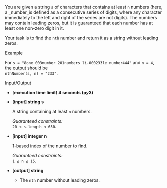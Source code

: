 
You are given a string  `s`  of characters that contains at least  `n`  numbers (here, a  _number_is defined as a consecutive series of digits, where any character immediately to the left and right of the series are not digits). The numbers may contain leading zeros, but it is guaranteed that each number has at least one non-zero digit in it.

Your task is to find the  `nth`  number and return it as a string without leading zeros.

Example

For  `s = "8one 003number 201numbers li-000233le number444"`  and  `n = 4`,  
the output should be  
`nthNumber(s, n) = "233"`.

Input/Output

-   **[execution time limit] 4 seconds (py3)**
    
-   **[input] string s**
    
    A string containing at least  `n`  numbers.
    
    _Guaranteed constraints:_  
    `20 ≤ s.length ≤ 650`.
    
-   **[input] integer n**
    
    1-based index of the number to find.
    
    _Guaranteed constraints:_  
    `1 ≤ n ≤ 15`.
    
-   **[output] string**
    
    -   The  `nth`  number without leading zeros.